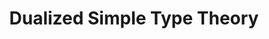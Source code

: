---
type: draft
authors:
  - Harley Eades III
  - Aaron Stump
  - Ryan McCleeary
title: "Dualized Simple Type Theory"
journal: "Logical Methods in Computer Science"
note: "Submitted: November 19, 2014"
resource:
  type: pdf
  pdf-url: includes/pubs/dual-tt.pdf
---